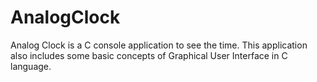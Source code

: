 # AnalogClock

Analog Clock is a C console application to see the time. This application also includes some basic concepts of Graphical User Interface in C language.
